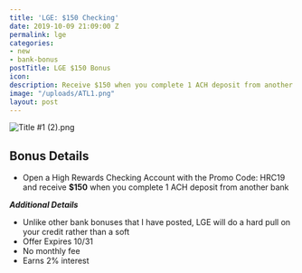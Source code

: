 ```yaml
---
title: 'LGE: $150 Checking'
date: 2019-10-09 21:09:00 Z
permalink: lge
categories:
- new
- bank-bonus
postTitle: LGE $150 Bonus
icon: 
description: Receive $150 when you complete 1 ACH deposit from another bank
image: "/uploads/ATL1.png"
layout: post
---
```


![Title #1 (2).png](/uploads/Title%20%231%20(2).png)

## **Bonus Details**

* Open a High Rewards Checking Account with the Promo Code: HRC19 and receive **$150** when you complete 1 ACH deposit from another bank


***Additional Details***

* Unlike other bank bonuses that I have posted, LGE will do a hard pull on your credit rather than a soft
* Offer Expires 10/31
* No monthly fee
* Earns 2% interest
